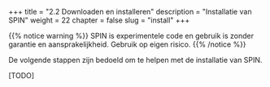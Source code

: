 +++
title = "2.2 Downloaden en installeren"
description = "Installatie van SPIN"
weight = 22
chapter = false
slug = "install"
+++

{{% notice warning %}}
SPIN is experimentele code en gebruik is zonder garantie en aansprakelijkheid. Gebruik op eigen risico.
{{% /notice %}}

De volgende stappen zijn bedoeld om te helpen met de installatie van SPIN.

[TODO]